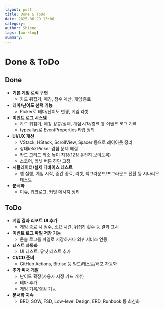 ```yaml
---
layout: post
title: Done & ToDo 
date: 2025-06-29 13:06
category: 
author: Shiene
tags: [worklog]
summary: 
---
```


# Done & ToDo

## Done

- **기본 게임 로직 구현**
  - 카드 뒤집기, 매칭, 점수 계산, 게임 종료
- **테마/난이도 선택 기능**
  - Picker로 테마/난이도 변경, 게임 리셋
- **이벤트 로그 시스템**
  - 카드 뒤집기, 매칭 성공/실패, 게임 시작/종료 등 이벤트 로그 기록
  - typealias로 EventProperties 타입 정의
- **UI/UX 개선**
  - VStack, HStack, ScrollView, Spacer 등으로 레이아웃 정리
  - 상태바와 Picker 겹침 문제 해결
  - 카드 그리드 최소 높이 지정(12장 온전히 보이도록)
  - 스코어, 리셋 버튼 하단 고정
- **시뮬레이터/실제 디바이스 테스트**
  - 앱 실행, 게임 시작, 중간 종료, 리셋, 백그라운드/포그라운드 전환 등 시나리오 테스트
- **문서화**
  - 이슈, 워크로그, 커밋 메시지 정리

## ToDo

- **게임 결과 리포트 UI 추가**
  - 게임 종료 시 점수, 소요 시간, 뒤집기 횟수 등 결과 표시
- **이벤트 로그 파일 저장 기능**
  - 콘솔 로그를 파일로 저장하거나 외부 서비스 연동
- **테스트 자동화**
  - UI 테스트, 유닛 테스트 추가
- **CI/CD 준비**
  - GitHub Actions, Bitrise 등 빌드/테스트/배포 자동화
- **추가 피처 개발**
  - 난이도 확장(사용자 지정 카드 개수)
  - 테마 추가
  - 게임 기록/랭킹 기능
- **문서화 지속**
  - BRD, SOW, FSD, Low-level Design, ERD, Runbook 등 최신화


